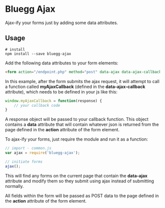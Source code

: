# Bluegg Ajax

Ajax-ify your forms just by adding some data attributes.

## Usage

```shell
# install
npm install --save bluegg-ajax
```

Add the following data attributes to your form elements:

```html
<form action="/endpoint.php" method="post" data-ajax data-ajax-callback="myAjaxCallback">
```

In this example, after the form submits the ajax request, it will attempt to call a function called **myAjaxCallback** (defined in the **data-ajax-callback** attribute), which needs to be defined in your js like this:

```javascript
window.myAjaxCallback = function(response) {
	// your callback code
}
```

A response object will be passed to your callback function. This object contains a **data** attribute that will contain whatever json is returned from the page defined in the **action** attribute of the form element.

To ajax-ify your forms, just require the module and run it as a function:

```javascript
// import - common.js
var ajax = require('bluegg-ajax');

// initiate forms
ajax();
```

This will find any forms on the current page that contain the **data-ajax** attribute and modify them so they submit using ajax instead of submitting normally.

All fields within the form will be passed as POST data to the page defined in the **action** attribute of the form element.
